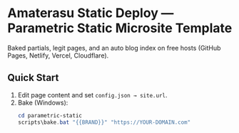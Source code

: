 # Amaterasu Static Deploy — Parametric Static Microsite Template

Baked partials, legit pages, and an auto blog index on free hosts (GitHub Pages, Netlify, Vercel, Cloudflare).

## Quick Start
1) Edit page content and set `config.json → site.url`.
2) Bake (Windows):
   ```powershell
   cd parametric-static 
   scripts\bake.bat "{{BRAND}}" "https://YOUR-DOMAIN.com"
